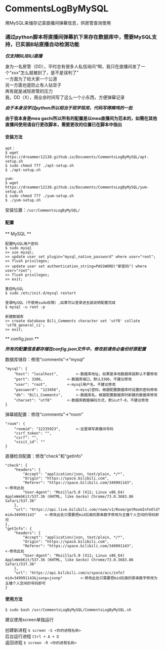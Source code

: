# CommentsLogByMySQL
用MySQL来储存记录直播间弹幕信息，供房管查询使用
### 通过python脚本将直播间弹幕扒下来存在数据库中，**需要MySQL支持**，已实装B站直播自动检测功能

***仅支持BILIBILI直播***

身为一名房管（DD），平时总有很多人私信询问“啊，我只在直播间发了一个“xxx”怎么就被封了，是不是误判了”  
一方面为了给大家一个公道  
另一方面也是防止有人钻空子  
再有就是减轻房管的压力  
我，DD（X），用业余时间写了这么一个小东西，方便弹幕记录  
  
***由于本身没学过python所以相当于现学现用，代码写得辣鸡的一批***  

**由于我本身是mea gachi所以所有的配置是以mea直播间为范本的，如需在其他直播间使用请自行更改脚本，需要更改的位置已在脚本中指出**
  
#### 安装方法
```
apt：
$ wget https://dreammer12138.github.io/Documents/CommentsLogByMySQL/apt-setup.sh
$ sudo chmod 777 ./apt-setup.sh
$ ./apt-setup.sh

yum:
$ wget https://dreammer12138.github.io/Documents/CommentsLogByMySQL/yum-setup.sh
$ sudo chmod 777 ./yum-setup.sh
$ ./yum-setup.sh

```
  
安装位置：`/usr/CommentsLogByMySQL/`  

#### 配置  

** MySQL **  
```
配置MySQL用户密码
$ sudo mysql
>> use mysql;
>> update user set plugin="mysql_native_password" where user="root";
>> flush privileges;
>> update user set authentication_string=PASSWORD("新密码") where user="root";
>> flush privileges;
>> exit;

重启MySQL
$ sudo /etc/init.d/mysql restart

登录MySQL（不使用sudo权限）,如果可以登录进去就说明配置完成
$ mysql -u root -p

新建数据库
>> create database Bili_Comments character set 'utf8' collate 'utf8_general_ci';
>> exit;

```
  
** config.json **  
  
***所有的配置信息都存储在config.json文件中，修改前请务必备份好原配置***

数据库储存：修改“comments”->“mysql”  
```
"mysql": {
	"host": "localhost",		<-数据库地址，如果是本地数据库就默认不要修改
	"port": 3306,			<-数据库端口，默认3306，不建议修改
	"user": "root",			<-mysql用户名，不建议修改
	"password": "123456",		<-mysql密码，根据配置数据库时设置的密码修改
	"db": "Bili_Comments",		<-数据库名，根据配置数据库时新建的数据库修改
	"charset": "utf8"		<-数据库数据编码方式，默认utf-8，不建议修改
}
```
  
弹幕姬配置：修改“comments”->“room”
```
"room": {
	"roomid": "12235923",		<-这里填写直播间号码
	"csrf_token": "",
	"csrf": "",
	"visit_id": ""
}
```
  
直播检测配置：修改“check”和“getInfo”
```
"check": {
	"headers": {
		"Accept": "application/json, text/plain, */*",
		"Origin": "https://space.bilibili.com",
		"Referer": "https://space.bilibili.com/349991143",				<-修改此处
		"User-Agent": "Mozilla/5.0 (X11; Linux x86_64) AppleWebKit/537.36 (KHTML, like Gecko) Chrome/73.0.3683.86 Safari/537.36"
	},
	"url": "https://api.live.bilibili.com/room/v1/Room/getRoomInfoOld?mid=349991143"	<-修改此处只需要把mid后面的那串数字修改为主播个人空间的号码即可
},
"getInfo": {
	"headers": {
		"Accept": "application/json, text/plain, */*",
		"Origin": "https://space.bilibili.com",
		"Referer": "https://space.bilibili.com/349991143",				<-修改此处
		"User-Agent": "Mozilla/5.0 (X11; Linux x86_64) AppleWebKit/537.36 (KHTML, like Gecko) Chrome/73.0.3683.86 Safari/537.36"
	},
	"url": "https://api.bilibili.com/x/space/acc/info?mid=349991143&jsonp=jsonp"		<-修改此处只需要把mid后面的那串数字修改为主播个人空间的号码即可
}
```
  
#### 使用方法
```
$ sudo bash /usr/CommentsLogByMySQL/CommentsLogByMySQL.sh
```
建议使用screen单独运行  

创建新进程 `$ screen -S <你的进程名称>`  
后台运行进程 `Ctrl + A + D`  
返回进程 `$ screen -R <你的进程名称>`  


